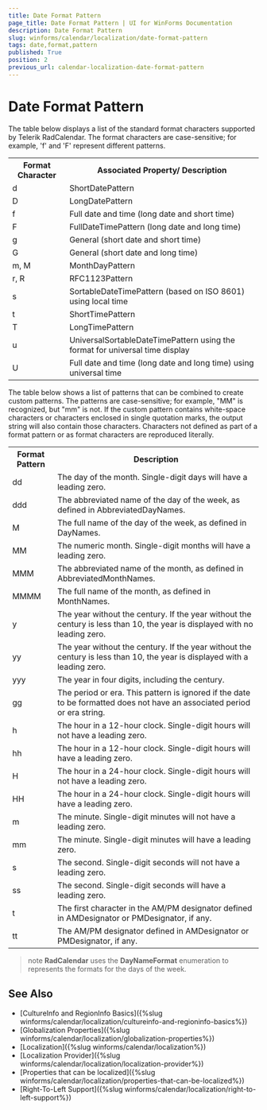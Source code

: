 ```yaml
---
title: Date Format Pattern
page_title: Date Format Pattern | UI for WinForms Documentation
description: Date Format Pattern
slug: winforms/calendar/localization/date-format-pattern
tags: date,format,pattern
published: True
position: 2
previous_url: calendar-localization-date-format-pattern
---
```


# Date Format Pattern


The table below displays a list of the standard format characters supported by Telerik RadCalendar. The format characters are case-sensitive; for example, 'f' and 'F' represent different patterns.

<table>
<th>Format Character</th><th>Associated Property/ Description</th>
<tr><td>d</td><td>ShortDatePattern</td></tr>
<tr><td>D</td><td>LongDatePattern</td></tr>
<tr><td>f</td><td>Full date and time (long date and short time)</td></tr>
<tr><td>F</td><td>FullDateTimePattern (long date and long time)</td></tr>
<tr><td>g</td><td>General (short date and short time)</td></tr>
<tr><td>G</td><td>General (short date and long time)</td></tr>
<tr><td>m, M</td><td>MonthDayPattern</td></tr>
<tr><td>r, R</td><td>RFC1123Pattern</td></tr>
<tr><td>s</td><td>SortableDateTimePattern (based on ISO 8601) using local time</td></tr>
<tr><td>t</td><td>ShortTimePattern</td></tr>
<tr><td>T</td><td>LongTimePattern</td></tr>
<tr><td>u</td><td>UniversalSortableDateTimePattern using the format for universal time display</td></tr>
<tr><td>U</td><td>Full date and time (long date and long time) using universal time</td></tr>
</table>

The table below shows a list of patterns that can be combined to create custom patterns. The patterns are case-sensitive; for example, "MM" is recognized, but "mm" is not. If the custom pattern contains white-space characters or characters enclosed in single quotation marks, the output string will also contain those characters. Characters not defined as part of a format pattern or as format characters are reproduced literally.

<table>
<th>Format Pattern</th><th>Description</th>
<tr><td>dd</td><td>The day of the month. Single-digit days will have a leading zero.</td></tr>
<tr><td>ddd</td><td>The abbreviated name of the day of the week, as defined in AbbreviatedDayNames.</td></tr>
<tr><td>M</td><td>The full name of the day of the week, as defined in DayNames.</td></tr>
<tr><td>MM</td><td>The numeric month. Single-digit months will have a leading zero.</td></tr>
<tr><td>MMM</td><td>The abbreviated name of the month, as defined in AbbreviatedMonthNames.</td></tr>
<tr><td>MMMM</td><td>The full name of the month, as defined in MonthNames.</td></tr>
<tr><td>y</td><td>The year without the century. If the year without the century is less than 10, the year is displayed with no leading zero.</td></tr>
<tr><td>yy</td><td>The year without the century. If the year without the century is less than 10, the year is displayed with a leading zero.</td></tr>
<tr><td>yyy</td><td>The year in four digits, including the century.</td></tr>
<tr><td>gg</td><td>The period or era. This pattern is ignored if the date to be formatted does not have an associated period or era string.</td></tr>
<tr><td>h</td><td>The hour in a 12-hour clock. Single-digit hours will not have a leading zero.</td></tr>
<tr><td>hh</td><td>The hour in a 12-hour clock. Single-digit hours will have a leading zero.</td></tr>
<tr><td>H</td><td>The hour in a 24-hour clock. Single-digit hours will not have a leading zero.</td></tr>
<tr><td>HH</td><td>The hour in a 24-hour clock. Single-digit hours will have a leading zero.</td></tr>
<tr><td>m</td><td>The minute. Single-digit minutes will not have a leading zero.</td></tr>
<tr><td>mm</td><td>The minute. Single-digit minutes will have a leading zero.</td></tr>
<tr><td>s</td><td>The second. Single-digit seconds will not have a leading zero.</td></tr>
<tr><td>ss</td><td>The second. Single-digit seconds will have a leading zero.</td></tr>
<tr><td>t</td><td>The first character in the AM/PM designator defined in AMDesignator or PMDesignator, if any.</td></tr>
<tr><td>tt</td><td>The AM/PM designator defined in AMDesignator or PMDesignator, if any.</td></tr>
</table>

>note  __RadCalendar__ uses the __DayNameFormat__ enumeration to represents the formats for the days of the week.
>

## See Also

* [CultureInfo and RegionInfo Basics]({%slug winforms/calendar/localization/cultureinfo-and-regioninfo-basics%})
* [Globalization Properties]({%slug winforms/calendar/localization/globalization-properties%})
* [Localization]({%slug  winforms/calendar/localization%})
* [Localization Provider]({%slug winforms/calendar/localization/localization-provider%})
* [Properties that can be localized]({%slug winforms/calendar/localization/properties-that-can-be-localized%})
* [Right-To-Left Support]({%slug winforms/calendar/localization/right-to-left-support%})
